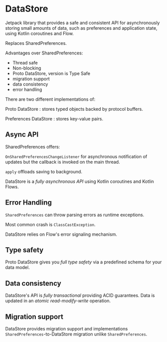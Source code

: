 # DataStore

Jetpack library that provides a safe and consistent API for asynchronously storing small amounts of data, such as preferences and application state, using Kotlin coroutines and Flow.

Replaces SharedPreferences.

Advantages over SharedPreferences:

- Thread safe
- Non-blocking
- Proto DataStore, version is Type Safe
- migration support
- data consistency
- error handling

There are two different implementations of:

Proto DataStore
: stores typed objects backed by protocol buffers.

Preferences DataStore
: stores key-value pairs.

## Async API

SharedPreferences offers:

`OnSharedPreferencesChangeListener` for asynchronous notification of updates but the callback is invoked on the main thread.

`apply` offloads saving to background.

DataStore is a _fully asynchronous API_ using Kotlin coroutines and Kotlin Flows.

## Error Handling

`SharedPreferences` can throw parsing errors as runtime exceptions.

Most common crash is `ClassCastException`.

DataStore relies on Flow's error signaling mechanism.

## Type safety

Proto DataStore gives you _full type safety_ via a predefined schema for your data model.

## Data consistency

DataStore's API is _fully transactional_ providing ACID guarantees. Data is updated in an _atomic read-modify-write_ operation.

## Migration support

DataStore provides migration support and implementations `SharedPreferences`-to-DataStore migration unlike `SharedPreferences`.
